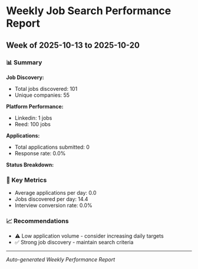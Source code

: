 # Weekly Job Search Performance Report
## Week of 2025-10-13 to 2025-10-20

### 📊 Summary

**Job Discovery:**
- Total jobs discovered: 101
- Unique companies: 55

**Platform Performance:**
- Linkedin: 1 jobs
- Reed: 100 jobs

**Applications:**
- Total applications submitted: 0
- Response rate: 0.0%

**Status Breakdown:**

### 🎯 Key Metrics

- Average applications per day: 0.0
- Jobs discovered per day: 14.4
- Interview conversion rate: 0.0%

### 📈 Recommendations

- ⚠️ Low application volume - consider increasing daily targets
- ✅ Strong job discovery - maintain search criteria

---
*Auto-generated Weekly Performance Report*